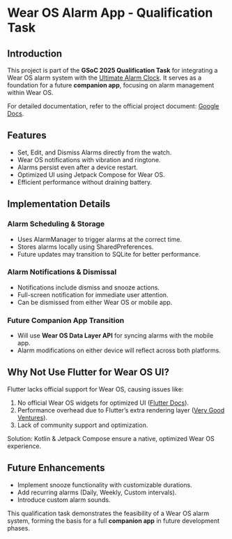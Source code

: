 # Wear OS Alarm App - Qualification Task

## Introduction
This project is part of the **GSoC 2025 Qualification Task** for integrating a Wear OS alarm system with the [Ultimate Alarm Clock](https://github.com/CCExtractor/ultimate_alarm_clock). It serves as a foundation for a future **companion app**, focusing on alarm management within Wear OS.

For detailed documentation, refer to the official project document: [Google Docs](https://docs.google.com/document/d/1taKun29BOqkpHbgkU0SdB0K-2pjz-hcU8WgJIgWeynM/edit?tab=t.0).
## Features
- Set, Edit, and Dismiss Alarms directly from the watch.
- Wear OS notifications with vibration and ringtone.
- Alarms persist even after a device restart.
- Optimized UI using Jetpack Compose for Wear OS.
- Efficient performance without draining battery.

## Implementation Details

### Alarm Scheduling & Storage
- Uses AlarmManager to trigger alarms at the correct time.
- Stores alarms locally using SharedPreferences.
- Future updates may transition to SQLite for better performance.

### Alarm Notifications & Dismissal
- Notifications include dismiss and snooze actions.
- Full-screen notification for immediate user attention.
- Can be dismissed from either Wear OS or mobile app.

### Future Companion App Transition
- Will use **Wear OS Data Layer API** for syncing alarms with the mobile app.
- Alarm modifications on either device will reflect across both platforms.

## Why Not Use Flutter for Wear OS UI?
Flutter lacks official support for Wear OS, causing issues like:
1. No official Wear OS widgets for optimized UI ([Flutter Docs](https://docs.flutter.dev)).
2. Performance overhead due to Flutter’s extra rendering layer ([Very Good Ventures](https://verygood.ventures/blog/building-wear-os-apps-with-flutter-a-very-good-guide?utm_source=chatgpt.com)).
3. Lack of community support and optimization.

Solution: Kotlin & Jetpack Compose ensure a native, optimized Wear OS experience.

## Future Enhancements
- Implement snooze functionality with customizable durations.
- Add recurring alarms (Daily, Weekly, Custom intervals).
- Introduce custom alarm sounds.

This qualification task demonstrates the feasibility of a Wear OS alarm system, forming the basis for a full **companion app** in future development phases.

